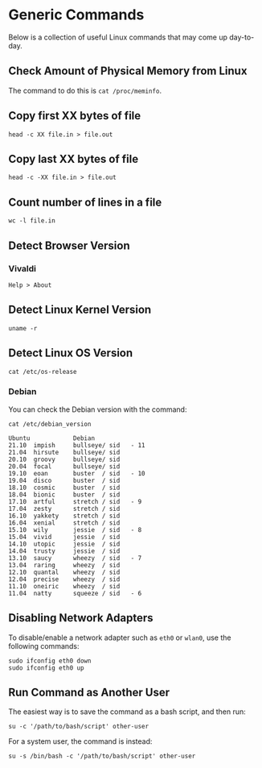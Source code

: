# Generic Commands

Below is a collection of useful Linux commands that may come up day-to-day.

## Check Amount of Physical Memory from Linux

The command to do this is `cat /proc/meminfo`.

## Copy first XX bytes of file

```shell
head -c XX file.in > file.out
```

## Copy last XX bytes of file

```shell
head -c -XX file.in > file.out
```

## Count number of lines in a file

```shell
wc -l file.in
```

## Detect Browser Version

### Vivaldi

```
Help > About
```

## Detect Linux Kernel Version

```shell
uname -r
```

## Detect Linux OS Version

```shell
cat /etc/os-release
```

### Debian

You can check the Debian version with the command:
```shell
cat /etc/debian_version
```

```
Ubuntu            Debian  
21.10  impish     bullseye/ sid   - 11
21.04  hirsute    bullseye/ sid   
20.10  groovy     bullseye/ sid
20.04  focal      bullseye/ sid
19.10  eoan       buster  / sid   - 10
19.04  disco      buster  / sid
18.10  cosmic     buster  / sid
18.04  bionic     buster  / sid
17.10  artful     stretch / sid   - 9
17.04  zesty      stretch / sid
16.10  yakkety    stretch / sid
16.04  xenial     stretch / sid
15.10  wily       jessie  / sid   - 8
15.04  vivid      jessie  / sid
14.10  utopic     jessie  / sid
14.04  trusty     jessie  / sid
13.10  saucy      wheezy  / sid   - 7
13.04  raring     wheezy  / sid
12.10  quantal    wheezy  / sid
12.04  precise    wheezy  / sid
11.10  oneiric    wheezy  / sid
11.04  natty      squeeze / sid   - 6
```

## Disabling Network Adapters

To disable/enable a network adapter such as `eth0` or `wlan0`, use the following commands:
```shell
sudo ifconfig eth0 down
sudo ifconfig eth0 up
```

## Run Command as Another User

The easiest way is to save the command as a bash script, and then run:
```shell
su -c '/path/to/bash/script' other-user
```

For a system user, the command is instead:
```shell
su -s /bin/bash -c '/path/to/bash/script' other-user
```
